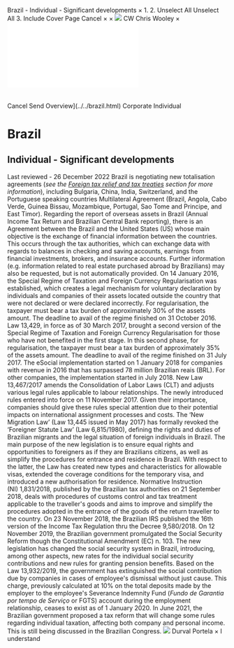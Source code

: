 Brazil - Individual - Significant developments
×
1.
2.
Unselect All
Unselect All
3.
Include Cover Page
Cancel
×
×
![](../../-/media/world-wide-tax-summaries/attachments/global---chris-wooley.ashx%3Frev=ac5e5f3223b34096b1afc2a6009c7320&revision=ac5e5f32-23b3-4096-b1af-c2a6009c7320&hash=859B7ADC84DC2CBEC9760E9E6EE7DE6D0A8BFCDF)
CW
Chris Wooley
×
![](significant-developments.html)
######
Cancel
Send
Overview](../../brazil.html)
Corporate
Individual
# Brazil
## Individual - Significant developments
Last reviewed - 26 December 2022
Brazil is negotiating new totalisation agreements (*see the [Foreign tax relief and tax treaties](foreign-tax-relief-and-tax-treaties.html) section for more information*), including Bulgaria, China, India, Switzerland, and the Portuguese speaking countries Multilateral Agreement (Brazil, Angola, Cabo Verde, Guinea Bissau, Mozambique, Portugal, Sao Tome and Principe, and East Timor).
Regarding the report of overseas assets in Brazil (Annual Income Tax Return and Brazilian Central Bank reporting), there is an Agreement between the Brazil and the United States (US) whose main objective is the exchange of financial information between the countries. This occurs through the tax authorities, which can exchange data with regards to balances in checking and saving accounts, earnings from financial investments, brokers, and insurance accounts. Further information (e.g. information related to real estate purchased abroad by Brazilians) may also be requested, but is not automatically provided.
On 14 January 2016, the Special Regime of Taxation and Foreign Currency Regularisation was established, which creates a legal mechanism for voluntary declaration by individuals and companies of their assets located outside the country that were not declared or were declared incorrectly. For regularisation, the taxpayer must bear a tax burden of approximately 30% of the assets amount. The deadline to avail of the regime finished on 31 October 2016.
Law 13,429, in force as of 30 March 2017, brought a second version of the Special Regime of Taxation and Foreign Currency Regularisation for those who have not benefited in the first stage. In this second phase, for regularisation, the taxpayer must bear a tax burden of approximately 35% of the assets amount. The deadline to avail of the regime finished on 31 July 2017.
The eSocial implementation started on 1 January 2018 for companies with revenue in 2016 that has surpassed 78 million Brazilian reais (BRL). For other companies, the implementation started in July 2018.
New Law 13,467/2017 amends the Consolidation of Labor Laws (CLT) and adjusts various legal rules applicable to labour relationships. The newly introduced rules entered into force on 11 November 2017. Given their importance, companies should give these rules special attention due to their potential impacts on international assignment processes and costs.
The ‘New Migration Law’ (Law 13,445 issued in May 2017) has formally revoked the ‘Foreigner Statute Law’ (Law 6,815/1980), defining the rights and duties of Brazilian migrants and the legal situation of foreign individuals in Brazil. The main purpose of the new legislation is to ensure equal rights and opportunities to foreigners as if they are Brazilians citizens, as well as simplify the procedures for entrance and residence in Brazil. With respect to the latter, the Law has created new types and characteristics for allowable visas, extended the coverage conditions for the temporary visa, and introduced a new authorisation for residence.
Normative Instruction (NI) 1,831/2018, published by the Brazilian tax authorities on 21 September 2018, deals with procedures of customs control and tax treatment applicable to the traveller's goods and aims to improve and simplify the procedures adopted in the entrance of the goods of the return traveller to the country.
On 23 November 2018, the Brazilian IRS published the 16th version of the Income Tax Regulation thru the Decree 9,580/2018.
On 12 November 2019, the Brazilian government promulgated the Social Security Reform though the Constitutional Amendment (EC) n. 103. The new legislation has changed the social security system in Brazil, introducing, among other aspects, new rates for the individual social security contributions and new rules for granting pension benefits.
Based on the Law 13,932/2019, the government has extinguished the social contribution due by companies in cases of employee's dismissal without just cause. This charge, previously calculated at 10% on the total deposits made by the employer to the employee's Severance Indemnity Fund (*Fundo de Garantia por tempo de Serviço* or FGTS) account during the employment relationship, ceases to exist as of 1 January 2020.
In June 2021, the Brazilian government proposed a tax reform that will change some rules regarding individual taxation, affecting both company and personal income. This is still being discussed in the Brazilian Congress.
![](../../-/media/world-wide-tax-summaries/attachments/brazil---durval_portela.ashx%3Frev=18870cb16f8043c7abef1b9b8d7cd339&revision=18870cb1-6f80-43c7-abef-1b9b8d7cd339&hash=E430A05E529A89AE68B8B2535D0F0763E257F879)
Durval Portela
×
I understand